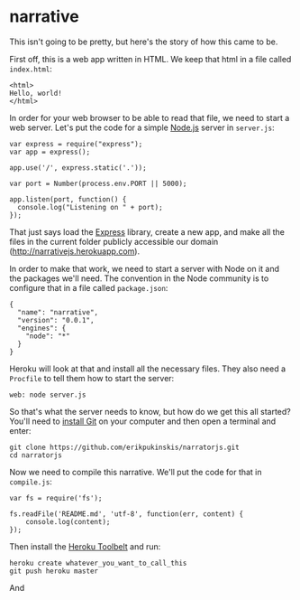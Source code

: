 narrative
=========

This isn't going to be pretty, but here's the story of how this came to be.

First off, this is a web app written in HTML. We keep that html in a file called `index.html`:

    <html>
    Hello, world!
    </html>

In order for your web browser to be able to read that file, we need to start a web server. Let's put the code for a simple [Node.js](http://nodejs.org/) server in `server.js`:

    var express = require("express");
    var app = express();

    app.use('/', express.static('.'));

    var port = Number(process.env.PORT || 5000);

    app.listen(port, function() {
      console.log("Listening on " + port);
    }); 

That just says load the [Express](http://expressjs.com/) library, create a new app, and make all the files in the current folder publicly accessible our domain (http://narrativejs.herokuapp.com).

In order to make that work, we need to start a server with Node on it and the packages we'll need. The convention in the Node community is to configure that in a file called `package.json`:

    {
      "name": "narrative",
      "version": "0.0.1",
      "engines": {
        "node": "*"
      }
    }

Heroku will look at that and install all the necessary files. They also need a `Procfile` to tell them how to start the server:

    web: node server.js

So that's what the server needs to know, but how do we get this all started? You'll need to [install Git](http://git-scm.com/downloads) on your computer and then open a terminal and enter:

    git clone https://github.com/erikpukinskis/narratorjs.git
    cd narratorjs
    
Now we need to compile this narrative. We'll put the code for that in `compile.js`:

    var fs = require('fs');

    fs.readFile('README.md', 'utf-8', function(err, content) {
        console.log(content);
    });


Then install the [Heroku Toolbelt](https://toolbelt.heroku.com/) and run:

    heroku create whatever_you_want_to_call_this
    git push heroku master
    
And



